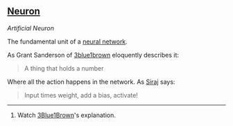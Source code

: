 ## [Neuron](#neuron)
*Artificial Neuron*

The fundamental unit of a [neural network](#neural-network).

As Grant Sanderson of [3blue1brown](3blue1brown) eloquently describes it:

> A thing that holds a number

Where all the action happens in the network. As [Siraj](#siraj) says:

> Input times weight, add a bias, activate!

---

1. Watch [3Blue1Brown](https://www.youtube.com/watch?v=aircAruvnKk)'s explanation.